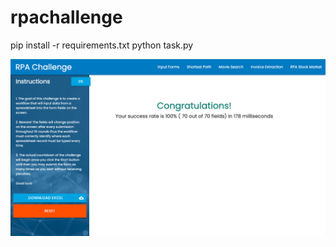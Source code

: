 # rpachallenge

pip install -r requirements.txt
python task.py

![Current personal best which is recorded](record_08112020_time178ms.png?raw=true "Current personal best which is recorded")
